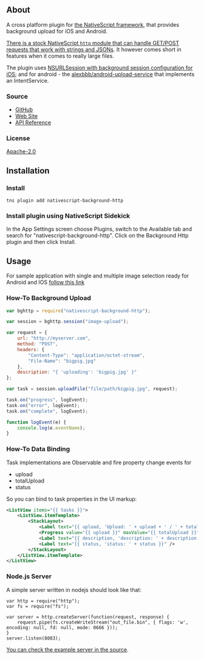 ## About
A cross platform plugin for [the NativeScript framework](http://www.nativescript.org), that provides background upload for iOS and Android.

[There is a stock NativeScript `http` module that can handle GET/POST requests that work with strings and JSONs](http://docs.nativescript.org/ApiReference/http/HOW-TO). It however comes short in features when it comes to really large files.

The plugin uses [NSURLSession with background session configuration for iOS](https://developer.apple.com/library/ios/documentation/Foundation/Reference/NSURLSessionConfiguration_class/index.html#//apple_ref/occ/clm/NSURLSessionConfiguration/backgroundSessionConfigurationWithIdentifier:); and for android - the [alexbbb/android-upload-service](https://github.com/alexbbb/android-upload-service) that implements an IntentService.

### Source
 - [GitHub](http://github.com/NativeScript/nativescript-background-http)
 - [Web Site](http://nativescript.github.io/nativescript-background-http/)
 - [API Reference](http://nativescript.github.io/nativescript-background-http/globals.html)

### License
[Apache-2.0](https://github.com/NativeScript/nativescript-background-http/blob/master/LICENSE)

## Installation

### Install
```
tns plugin add nativescript-background-http
```

### Install plugin using NativeScript Sidekick
In the App Settings screen choose Plugins, switch to the Available tab and search for "nativescript-background-http". Click on the Background Http plugin and then click Install.


## Usage

For sample application with single and multiple image selection ready for Android and IOS
[follow this link](https://github.com/NativeScript/sample-ImageUpload)

### How-To Background Upload

```js
var bghttp = require("nativescript-background-http");

var session = bghttp.session("image-upload");

var request = {
    url: "http://myserver.com",
    method: "POST",
    headers: {
        "Content-Type": "application/octet-stream",
        "File-Name": "bigpig.jpg"
    },
    description: "{ 'uploading': 'bigpig.jpg' }"
};

var task = session.uploadFile("file/path/bigpig.jpg", request);

task.on("progress", logEvent);
task.on("error", logEvent);
task.on("complete", logEvent);

function logEvent(e) {
	console.log(e.eventName);
}
```

### How-To Data Binding
Task implementations are Observable and fire property change events for 
 - upload
 - totalUpload
 - status

So you can bind to task properties in the UI markup:
```xml
<ListView items="{{ tasks }}">
	<ListView.itemTemplate>
		<StackLayout>
			<Label text="{{ upload, 'Upload: ' + upload + ' / ' + totalUpload }}" />
			<Progress value="{{ upload }}" maxValue="{{ totalUpload }}" />
			<Label text="{{ description, 'description: ' + description }}" />
			<Label text="{{ status, 'status: ' + status }}" />
		</StackLayout>
	</ListView.itemTemplate>
</ListView>
```

### Node.js Server
A simple server written in nodejs should look like that:
```
var http = require("http");
var fs = require("fs");

var server = http.createServer(function(request, response) {
    request.pipe(fs.createWriteStream("out_file.bin", { flags: 'w', encoding: null, fd: null, mode: 0666 }));
}
server.listen(8083);
```
[You can check the example server in the source](https://github.com/NativeScript/nativescript-background-http/blob/master/examples/www/server.js).
